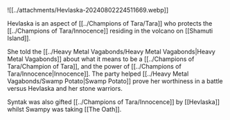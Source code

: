![[../attachments/Hevlaska-20240802224511669.webp]]

Hevlaska is an aspect of [[../Champions of Tara/Tara]] who protects the [[../Champions of Tara/Innocence]] residing in the volcano on [[Shamuti Island]].

She told the [[../Heavy Metal Vagabonds/Heavy Metal Vagabonds|Heavy Metal Vagabonds]] about what it means to be a [[../Champions of Tara/Champion of Tara]], and the power of [[../Champions of Tara/Innocence|Innocence]]. The party helped [[../Heavy Metal Vagabonds/Swamp Potato|Swamp Potato]] prove her worthiness in a battle versus Hevlaska and her stone warriors. 

Syntak was also gifted [[../Champions of Tara/Innocence]] by [[Hevlaska]] whilst Swampy was taking [[The Oath]]. 

